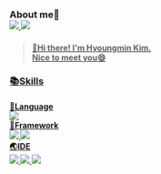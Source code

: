 ### About me:eyes:</br> <a href="https://hyoungmins.tistory.com/" target="_blank"><img src="https://img.shields.io/badge/Tech Blog-000000?style=plastic&logo=Tistory&logoColor=white"> <a href="mailto:pinks1226@gmail.com"><img src="https://img.shields.io/badge/Email-EA4335?style=plastic&logo=Gmail&logoColor=white">
> #### :wave:Hi there! I'm Hyoungmin Kim.</br> Nice to meet you:smile:
### :books:Skills
#### :loudspeaker:Language</br> <img src="https://img.shields.io/badge/Java-007396?style=plastic&logo=Java&logoColor=white"></br> :hammer:Framework</br> <img src="https://img.shields.io/badge/Spring-6DB33F?style=plastic&logo=Spring&logoColor=white"> <img src="https://img.shields.io/badge/Spring%20Boot-6DB33F?style=plastic&logo=Spring%20Boot&logoColor=white"></br> :earth_asia:IDE</br> <img src="https://img.shields.io/badge/Eclipse%20IDE-2C2255?style=plastic&logo=Eclipse%20IDE&logoColor=white"> <img src="https://img.shields.io/badge/IntelliJ%20IDEA-000000?style=plastic&logo=IntelliJ%20IDEA&logoColor=white"> <img src="https://img.shields.io/badge/Android%20Studio-3DDC84?style=plastic&logo=Android%20Studio&logoColor=white">

<!--
**hyoungmins/hyoungmins** is a ✨ _special_ ✨ repository because its `README.md` (this file) appears on your GitHub profile.

Here are some ideas to get you started:

- 🔭 I’m currently working on ...
- 🌱 I’m currently learning ...
- 👯 I’m looking to collaborate on ...
- 🤔 I’m looking for help with ...
- 💬 Ask me about ...
- 📫 How to reach me: ...
- 😄 Pronouns: ...
- ⚡ Fun fact: ...
-->
